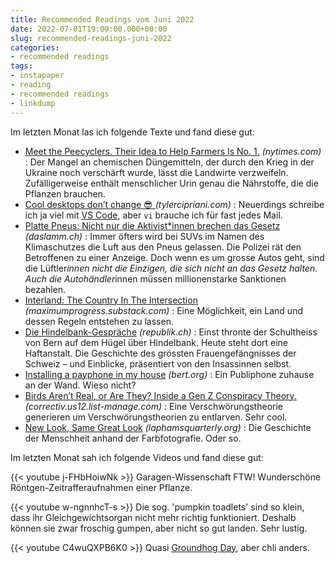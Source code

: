 ```yaml
---
title: Recommended Readings vom Juni 2022
date: 2022-07-01T19:00:00.000+00:00
slug: recommended-readings-juni-2022
categories:
- recommended readings
tags:
- instapaper
- reading
- recommended readings
- linkdump
---
```


Im letzten Monat las ich folgende Texte und fand diese gut:

- [Meet the Peecyclers. Their Idea to Help Farmers Is No. 1.](https://www.nytimes.com/2022/06/17/climate/peecycling-farming-urine-fertilizer.html) *(nytimes.com)* : Der Mangel an chemischen Düngemitteln, der durch den Krieg in der Ukraine noch verschärft wurde, lässt die Landwirte verzweifeln. Zufälligerweise enthält menschlicher Urin genau die Nährstoffe, die die Pflanzen brauchen.
- [Cool desktops don’t change 😎 ](https://tylercipriani.com/blog/2022/06/15/choose-boring-desktop-technology/) *(tylercipriani.com)* : Neuerdings schreibe ich ja viel mit [VS Code](https//code.visualstudio.com/), aber `vi` brauche ich für fast jedes Mail.
- [Platte Pneus: Nicht nur die Aktivist*innen brechen das Gesetz](https://daslamm.ch/platte-pneus-nicht-nur-die-aktivistinnen-brechen-das-gesetz/) *(daslamm.ch)* :  Immer öfters wird bei SUVs im Namen des Klimaschutzes die Luft aus den Pneus gelassen. Die Polizei rät den Betroffenen zu einer Anzeige. Doch wenn es um grosse Autos geht, sind die Lüftler*innen nicht die Einzigen, die sich nicht an das Gesetz halten. Auch die Autohändler*innen müssen millionenstarke Sanktionen bezahlen.  
- [Interland: The Country In The Intersection](https://maximumprogress.substack.com/p/interland-the-country-in-the-intersection) *(maximumprogress.substack.com)* : Eine Möglichkeit, ein Land und dessen Regeln entstehen zu lassen.
- [Die Hindelbank-Gespräche](https://www.republik.ch/2022/05/21/die-hindelbank-gespraeche) *(republik.ch)* : Einst thronte der Schultheiss von Bern auf dem Hügel über Hindelbank. Heute steht dort eine Haftanstalt. Die Geschichte des grössten Frauen­gefängnisses der Schweiz – und Einblicke, präsentiert von den Insassinnen selbst.
- [Installing a payphone in my house](https://bert.org/2022/06/02/payphone/) *(bert.org)* : Ein Publiphone zuhause an der Wand. Wieso nicht?
- [Birds Aren’t Real, or Are They? Inside a Gen Z Conspiracy Theory.](https://correctiv.us12.list-manage.com/track/click?u=74b23e1b0af8c36eb217e01c1&amp;id=ffcb13be66&amp;e=a915c96dc1) *(correctiv.us12.list-manage.com)* : Eine Verschwörungstheorie generieren um Verschwörungstheorien zu entlarven. Sehr cool.
- [New Look, Same Great Look](https://www.laphamsquarterly.org/roundtable/new-look-same-great-look) *(laphamsquarterly.org)* : Die Geschichte der Menschheit anhand der Farbfotografie. Oder so.

Im letzten Monat sah ich folgende Videos und fand diese gut:

{{< youtube j-FHbHoiwNk >}}
Garagen-Wissenschaft FTW! Wunderschöne Röntgen-Zeitrafferaufnahmen einer Pflanze.

{{< youtube w-ngnnhcT-s >}}
Die sog. 'pumpkin toadlets' sind so klein, dass ihr Gleichgewichtsorgan nicht mehr richtig funktioniert.
Deshalb können sie zwar froschig gumpen, aber nicht so gut landen.
Sehr lustig.

{{< youtube C4wuQXPB6K0 >}}
Quasi [Groundhog Day](https//www.imdb.com/title/tt0107048/), aber chli anders.
